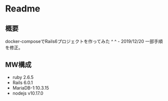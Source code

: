 # Readme

## 概要

docker-composeでRails6プロジェクトを作ってみた ^ ^
    - 2019/12/20 一部手順を修正。

## MW構成

- ruby 2.6.5
- Rails 6.0.1
- MariaDB-1:10.3.15
- nodejs v10.17.0

